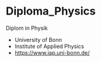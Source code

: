 # Diploma_Physics

Diplom in Physik 
- University of Bonn
- Institute of Applied Physics
- https://www.iap.uni-bonn.de/
